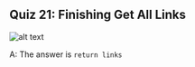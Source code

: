 ## Quiz 21: Finishing Get All Links

![alt text](./media/quiz-21-finishing-get-all-links.JPG "finishing get all links")

A: The answer is `return links`

